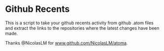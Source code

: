 # Github Recents
This is a script to take your github recents activity from github .atom files and extract the links to the repositories where the latest changes have been made.


Thanks @NicolasLM for www.github.com/NicolasLM/atoma.
